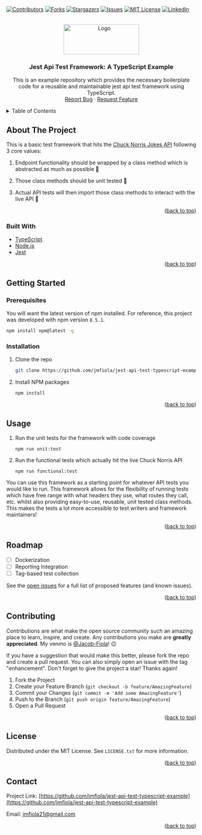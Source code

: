 <div id="top"></div>

<!-- PROJECT SHIELDS -->
<!--
*** I'm using markdown "reference style" links for readability.
*** Reference links are enclosed in brackets [ ] instead of parentheses ( ).
*** See the bottom of this document for the declaration of the reference variables
*** for contributors-url, forks-url, etc. This is an optional, concise syntax you may use.
*** https://www.markdownguide.org/basic-syntax/#reference-style-links
-->
[![Contributors][contributors-shield]][contributors-url]
[![Forks][forks-shield]][forks-url]
[![Stargazers][stars-shield]][stars-url]
[![Issues][issues-shield]][issues-url]
[![MIT License][license-shield]][license-url]
[![LinkedIn][linkedin-shield]][linkedin-url]



<!-- PROJECT LOGO -->
<br />
<div align="center">
  <a href="https://github.com/jmfiola/jest-api-test-typescript-example">
    <img src="https://res.cloudinary.com/practicaldev/image/fetch/s--J6qf2Ctw--/c_limit%2Cf_auto%2Cfl_progressive%2Cq_auto%2Cw_880/https://thepracticaldev.s3.amazonaws.com/i/gd97g4kdyk1bpdeyfqst.png" alt="Logo" width="200" height="80">
  </a>

<h3 align="center">Jest Api Test Framework: A TypeScript Example</h3>

  <p align="center">
    This is an example repository which provides the necessary boilerplate code for a reusable and maintainable jest api test framework using TypeScript.
    <br />
    <a href="https://github.com/jmfiola/jest-api-test-typescript-example/issues">Report Bug</a>
    ·
    <a href="https://github.com/jmfiola/jest-api-test-typescript-example/issues">Request Feature</a>
  </p>
</div>



<!-- TABLE OF CONTENTS -->
<details>
  <summary>Table of Contents</summary>
  <ol>
    <li>
      <a href="#about-the-project">About The Project</a>
      <ul>
        <li><a href="#built-with">Built With</a></li>
      </ul>
    </li>
    <li>
      <a href="#getting-started">Getting Started</a>
      <ul>
        <li><a href="#prerequisites">Prerequisites</a></li>
        <li><a href="#installation">Installation</a></li>
      </ul>
    </li>
    <li><a href="#usage">Usage</a></li>
    <li><a href="#roadmap">Roadmap</a></li>
    <li><a href="#contributing">Contributing</a></li>
    <li><a href="#license">License</a></li>
    <li><a href="#contact">Contact</a></li>
  </ol>
</details>



<!-- ABOUT THE PROJECT -->
## About The Project

This is a basic test framework that hits the [Chuck Norris Jokes API](https://api.chucknorris.io/) following 3 core values:
1. Endpoint functionality should be wrapped by a class method which is abstracted as much as possible 🌌

2. Those class methods should be unit tested 🧪

3. Actual API tests will then import those class methods to interact with the live API 🔎


<p align="right">(<a href="#top">back to top</a>)</p>



### Built With

* [TypeScript](https://www.typescriptlang.org/)
* [Node.js](https://nodejs.org/en/about/)
* [Jest](https://jestjs.io/docs/getting-started)

<p align="right">(<a href="#top">back to top</a>)</p>



<!-- GETTING STARTED -->
## Getting Started
### Prerequisites

You will want the latest version of npm installed. For reference, this project was developed with npm version `8.5.1`. 
  ```sh
  npm install npm@latest -g
  ```

### Installation

1. Clone the repo
   ```sh
   git clone https://github.com/jmfiola/jest-api-test-typescript-example.git
   ```
3. Install NPM packages
   ```npm
   npm install
   ```


<p align="right">(<a href="#top">back to top</a>)</p>



<!-- USAGE EXAMPLES -->
## Usage

1. Run the unit tests for the framework with code coverage
   ```npm
   npm run unit:test
   ```
2. Run the functional tests which actually hit the live Chuck Norris API
   ```npm
   npm run functional:test
   ```

You can use this framework as a starting point for whatever API tests you would like to run. This framework allows for the flexibility of running tests which have free range with what headers they use, what routes they call, etc. whilst also providing easy-to-use, reusable, unit tested class methods. This makes the tests a lot more accessible to test writers and framework maintainers!

<p align="right">(<a href="#top">back to top</a>)</p>



<!-- ROADMAP -->
## Roadmap

- [ ] Dockerization
- [ ] Reporting Integration
- [ ] Tag-based test collection

See the [open issues](https://github.com/jmfiola/jest-api-test-typescript-example/issues) for a full list of proposed features (and known issues).

<p align="right">(<a href="#top">back to top</a>)</p>



<!-- CONTRIBUTING -->
## Contributing

Contributions are what make the open source community such an amazing place to learn, inspire, and create. Any contributions you make are **greatly appreciated**. My venmo is [@Jacob-Fiola](https://account.venmo.com/u/Jacob-Fiola)! 😉

If you have a suggestion that would make this better, please fork the repo and create a pull request. You can also simply open an issue with the tag "enhancement".
Don't forget to give the project a star! Thanks again!

1. Fork the Project
2. Create your Feature Branch (`git checkout -b feature/AmazingFeature`)
3. Commit your Changes (`git commit -m 'Add some AmazingFeature'`)
4. Push to the Branch (`git push origin feature/AmazingFeature`)
5. Open a Pull Request

<p align="right">(<a href="#top">back to top</a>)</p>



<!-- LICENSE -->
## License

Distributed under the MIT License. See `LICENSE.txt` for more information.

<p align="right">(<a href="#top">back to top</a>)</p>



<!-- CONTACT -->
## Contact

Project Link: [https://github.com/jmfiola/jest-api-test-typescript-example](https://github.com/jmfiola/jest-api-test-typescript-example)

Email: jmfiola21@gmail.com

<p align="right">(<a href="#top">back to top</a>)</p>



<!-- MARKDOWN LINKS & IMAGES -->
<!-- https://www.markdownguide.org/basic-syntax/#reference-style-links -->
[contributors-shield]: https://img.shields.io/github/contributors/jmfiola/jest-api-test-typescript-example.svg?style=for-the-badge
[contributors-url]: https://github.com/jmfiola/jest-api-test-typescript-example/graphs/contributors
[forks-shield]: https://img.shields.io/github/forks/jmfiola/jest-api-test-typescript-example.svg?style=for-the-badge
[forks-url]: https://github.com/jmfiola/jest-api-test-typescript-example/network/members
[stars-shield]: https://img.shields.io/github/stars/jmfiola/jest-api-test-typescript-example.svg?style=for-the-badge
[stars-url]: https://github.com/jmfiola/jest-api-test-typescript-example/stargazers
[issues-shield]: https://img.shields.io/github/issues/jmfiola/jest-api-test-typescript-example.svg?style=for-the-badge
[issues-url]: https://github.com/jmfiola/jest-api-test-typescript-example/issues
[license-shield]: https://img.shields.io/github/license/jmfiola/jest-api-test-typescript-example.svg?style=for-the-badge
[license-url]: https://github.com/jmfiola/jest-api-test-typescript-example/blob/master/LICENSE.txt
[linkedin-shield]: https://img.shields.io/badge/-LinkedIn-black.svg?style=for-the-badge&logo=linkedin&colorB=555
[linkedin-url]: https://linkedin.com/in/jacob-fiola
[product-screenshot]: images/screenshot.png